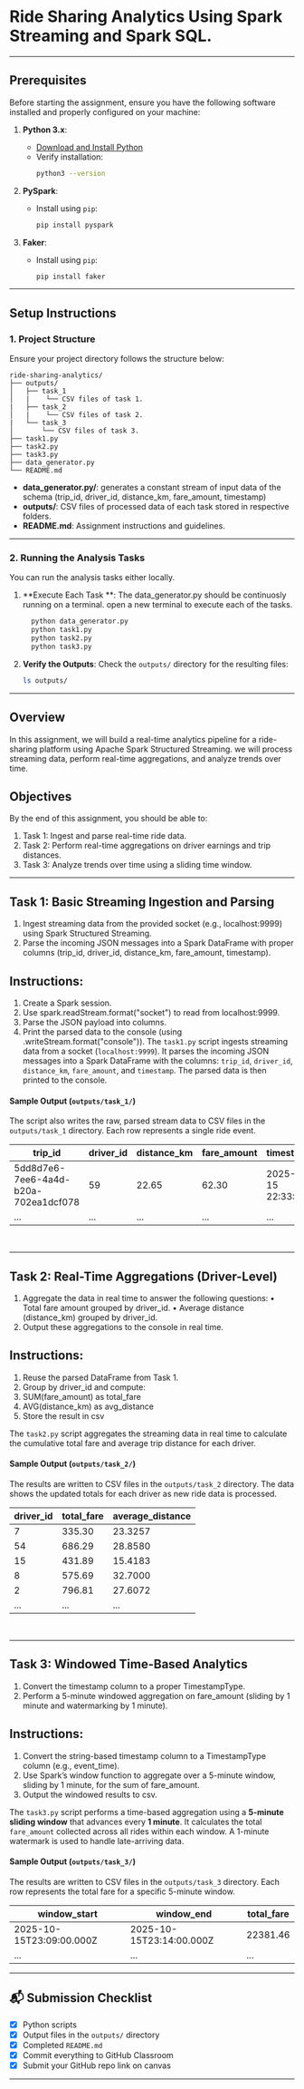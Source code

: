 # Ride Sharing Analytics Using Spark Streaming and Spark SQL.
---
## **Prerequisites**
Before starting the assignment, ensure you have the following software installed and properly configured on your machine:
1. **Python 3.x**:
   - [Download and Install Python](https://www.python.org/downloads/)
   - Verify installation:
     ```bash
     python3 --version
     ```

2. **PySpark**:
   - Install using `pip`:
     ```bash
     pip install pyspark
     ```

3. **Faker**:
   - Install using `pip`:
     ```bash
     pip install faker
     ```

---

## **Setup Instructions**

### **1. Project Structure**

Ensure your project directory follows the structure below:

```
ride-sharing-analytics/
├── outputs/
│   ├── task_1
│   |    └── CSV files of task 1.
|   ├── task_2
│   |    └── CSV files of task 2.
|   └── task_3
│       └── CSV files of task 3.
├── task1.py
├── task2.py
├── task3.py
├── data_generator.py
└── README.md
```

- **data_generator.py/**: generates a constant stream of input data of the schema (trip_id, driver_id, distance_km, fare_amount, timestamp)  
- **outputs/**: CSV files of processed data of each task stored in respective folders.
- **README.md**: Assignment instructions and guidelines.
  
---

### **2. Running the Analysis Tasks**

You can run the analysis tasks either locally.

1. **Execute Each Task **: The data_generator.py should be continuosly running on a terminal. open a new terminal to execute each of the tasks.
   ```bash
     python data_generator.py
     python task1.py
     python task2.py
     python task3.py
   ```

2. **Verify the Outputs**:
   Check the `outputs/` directory for the resulting files:
   ```bash
   ls outputs/
   ```

---

## **Overview**

In this assignment, we will build a real-time analytics pipeline for a ride-sharing platform using Apache Spark Structured Streaming. we will process streaming data, perform real-time aggregations, and analyze trends over time.

## **Objectives**

By the end of this assignment, you should be able to:

1. Task 1: Ingest and parse real-time ride data.
2. Task 2: Perform real-time aggregations on driver earnings and trip distances.
3. Task 3: Analyze trends over time using a sliding time window.

---

## **Task 1: Basic Streaming Ingestion and Parsing**

1. Ingest streaming data from the provided socket (e.g., localhost:9999) using Spark Structured Streaming.
2. Parse the incoming JSON messages into a Spark DataFrame with proper columns (trip_id, driver_id, distance_km, fare_amount, timestamp).

## **Instructions:**
1. Create a Spark session.
2. Use spark.readStream.format("socket") to read from localhost:9999.
3. Parse the JSON payload into columns.
4. Print the parsed data to the console (using .writeStream.format("console")).
The `task1.py` script ingests streaming data from a socket (`localhost:9999`). It parses the incoming JSON messages into a Spark DataFrame with the columns: `trip_id`, `driver_id`, `distance_km`, `fare_amount`, and `timestamp`. The parsed data is then printed to the console.

#### **Sample Output (`outputs/task_1/`)**

The script also writes the raw, parsed stream data to CSV files in the `outputs/task_1` directory. Each row represents a single ride event.

| trip_id                                | driver_id | distance_km | fare_amount | timestamp           |
| -------------------------------------- | --------- | ----------- | ----------- | ------------------- |
| 5dd8d7e6-7ee6-4a4d-b20a-702ea1dcf078     | 59        | 22.65       | 62.30       | 2025-10-15 22:33:12 |
| ...                                    | ...       | ...         | ...         | ...                 |

<br/>

---

## **Task 2: Real-Time Aggregations (Driver-Level)**

1. Aggregate the data in real time to answer the following questions:
  • Total fare amount grouped by driver_id.
  • Average distance (distance_km) grouped by driver_id.
2. Output these aggregations to the console in real time.

## **Instructions:**
1. Reuse the parsed DataFrame from Task 1.
2. Group by driver_id and compute:
3. SUM(fare_amount) as total_fare
4. AVG(distance_km) as avg_distance
5. Store the result in csv

The `task2.py` script aggregates the streaming data in real time to calculate the cumulative total fare and average trip distance for each driver.

#### **Sample Output (`outputs/task_2/`)**

The results are written to CSV files in the `outputs/task_2` directory. The data shows the updated totals for each driver as new ride data is processed.

| driver_id | total_fare | average_distance  |
| --------- | ---------- | ----------------- |
| 7         | 335.30     | 23.3257           |
| 54        | 686.29     | 28.8580           |
| 15        | 431.89     | 15.4183           |
| 8         | 575.69     | 32.7000           |
| 2         | 796.81     | 27.6072           |
| ...       | ...        | ...               |

<br/>

---

## **Task 3: Windowed Time-Based Analytics**

1. Convert the timestamp column to a proper TimestampType.
2. Perform a 5-minute windowed aggregation on fare_amount (sliding by 1 minute and watermarking by 1 minute).

## **Instructions:**

1. Convert the string-based timestamp column to a TimestampType column (e.g., event_time).
2. Use Spark’s window function to aggregate over a 5-minute window, sliding by 1 minute, for the sum of fare_amount.
3. Output the windowed results to csv.

The `task3.py` script performs a time-based aggregation using a **5-minute sliding window** that advances every **1 minute**. It calculates the total `fare_amount` collected across all rides within each window. A 1-minute watermark is used to handle late-arriving data.

#### **Sample Output (`outputs/task_3/`)**

The results are written to CSV files in the `outputs/task_3` directory. Each row represents the total fare for a specific 5-minute window.

| window_start               | window_end                 | total_fare |
| -------------------------- | -------------------------- | ---------- |
| 2025-10-15T23:09:00.000Z   | 2025-10-15T23:14:00.000Z   | 22381.46   |
| ...                        | ...                        | ...        |

---

## 📬 Submission Checklist

- [x] Python scripts 
- [x] Output files in the `outputs/` directory  
- [x] Completed `README.md`  
- [x] Commit everything to GitHub Classroom  
- [x] Submit your GitHub repo link on canvas

---


